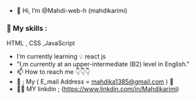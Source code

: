 - 👋 Hi, I’m @Mahdi-web-h (mahdikarimi) 
### 👀 My skills : 
  HTML , CSS ,JavaScript 
-  I’m currently learning 💡 react js 
-  "I,m  currently at an  upper-intermediate  (B2) level in English."
- 📫 How to reach me 👇👇👇
- 📧 ; My  ( E_mail Address  = mahdika1385@gmail.com ) 🎈
- 🔗🔗 MY linkdin ; (https://www.linkdin.com/in/Mahdikarimi) 


